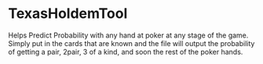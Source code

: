 # TexasHoldemTool
Helps Predict Probability with any hand at poker at any stage of the game. Simply put in the cards that are known and the file will output the probability of getting a pair, 2pair, 3 of a kind, and soon the rest of the poker hands.
